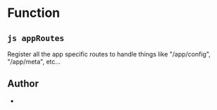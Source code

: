 
# Function


## ```js appRoutes ```


Register all the app specific routes to handle things like "/app/config", "/app/meta", etc...




## Author
- 



